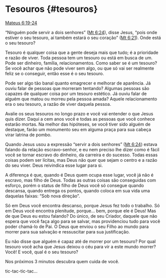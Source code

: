# Tesouros {#tesouros}

[Mateus 6:19-24](http://bibliaonline.com.br/acf/mt/6/19-24)

“Ninguém pode servir a dois senhores” ([Mt 6:24](http://bibliaonline.com.br/acf/mt/6/24)), disse Jesus, “pois onde estiver o seu tesouro, aí também estará o seu coração” ([Mt 6:21](http://bibliaonline.com.br/acf/mt/6/21)). Onde está o seu tesouro?

Tesouro é qualquer coisa que a gente deseja mais que tudo; é a prioridade e razão de viver. Toda pessoa tem um tesouro ou está em busca de um. Pode ser dinheiro, família, relacionamentos. Como saber se é um tesouro? Se você achar que não pode viver sem algo, ou que só vai ser realmente feliz se o conseguir, então esse é o seu tesouro.

Pode ser algo tão banal quanto emagrecer e melhorar de aparência. Já ouviu falar de pessoas que morreram tentando? Algumas pessoas são capazes de qualquer coisa por um tesouro estético. Já ouviu falar de alguém que matou ou morreu pela pessoa amada? Aquele relacionamento era o seu tesouro, a razão de viver daquela pessoa.

Avalie os seus tesouros no longo prazo e você vai entender o que Jesus quis dizer. Daqui a cem anos você e todas as pessoas que você conhece estarão mortas. Na melhor das hipóteses, se você tiver sido alguém de destaque, farão um monumento seu em alguma praça para sua cabeça virar latrina de pombo.

Quando Jesus usou a expressão “servir a dois senhores” ([M](http://bibliaonline.com.br/acf/mt/6/24)[t 6:24](http://bibliaonline.com.br/acf/mt/6/24)) estava falando da relação escravo-senhor, e eu nem preciso lhe dizer como é fácil você se tornar escravo do dinheiro, da carreira e do sucesso. Todas essas coisas podem ser lícitas, mas Deus não quer que sejam o centro e a razão do seu viver. Deus reivindica esse lugar para si.

A diferença é que, quando é Deus quem ocupa esse lugar, você já não é escravo, mas filho de Deus. Todas as outras coisas são conseguidas com esforço, porém o status de filho de Deus você só consegue quando descansa, quando entrega os pontos, quando coloca em sua vida uma daquelas faixas: “Sob nova direção”.

Só em Deus você encontra descanso, porque Jesus fez todo o trabalho. Só em Deus você encontra plenitude, porque... bem, porque ele é Deus! Mas de que Deus eu estou falando? Do único, de seu Criador, daquele que não espera que você faça algo para se salvar, mas providenciou tudo para você poder chamá-lo de Pai. O Deus que enviou o seu Filho ao mundo para morrer para sua salvação e ressuscitar para sua justificação.

Eu não disse que alguém é capaz até de morrer por um tesouro? Por qual tesouro você acha que Jesus deixou o céu para vir a este mundo morrer? Você! E você, qual é o seu tesouro?

Nos próximos 3 minutos descubra quem cuida de você.

tic-tac-tic-tac...